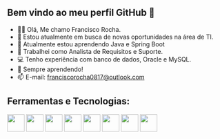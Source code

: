 ## Bem vindo ao meu perfil GitHub 👋

- 🧑‍💻 Olá, Me chamo Francisco Rocha.
- 🔭 Estou atualmente em busca de novas oportunidades na área de TI. 
- 🌱 Atualmente estou aprendendo Java e Spring Boot
- 💼 Trabalhei como Analista de Requisitos e Suporte.
- 💻 Tenho experiência com banco de dados, Oracle e MySQL. 
- 💬 Sempre aprendendo!
- 📫 E-mail: franciscorocha0817@outlook.com

## Ferramentas e Tecnologias:

<img src="https://cdn.jsdelivr.net/gh/devicons/devicon@latest/icons/git/git-original.svg" width="40" height="40"/> <img src="https://cdn.jsdelivr.net/gh/devicons/devicon@latest/icons/github/github-original.svg"  width="40" height="40"/> <img src="https://cdn.jsdelivr.net/gh/devicons/devicon@latest/icons/javascript/javascript-original.svg" width="40" height="40"/>  <img src="https://cdn.jsdelivr.net/gh/devicons/devicon@latest/icons/java/java-original.svg" width="40" height="40"/> <img src="https://cdn.jsdelivr.net/gh/devicons/devicon@latest/icons/mysql/mysql-original.svg" width="40" height="40"/> <img src="https://cdn.jsdelivr.net/gh/devicons/devicon@latest/icons/postman/postman-original.svg"  width="40" height="40"/> <img src="https://cdn.jsdelivr.net/gh/devicons/devicon@latest/icons/androidstudio/androidstudio-original.svg"  width="40" height="40"/> <img src="https://cdn.jsdelivr.net/gh/devicons/devicon@latest/icons/azuresqldatabase/azuresqldatabase-original.svg"  width="40" height="40"/>







